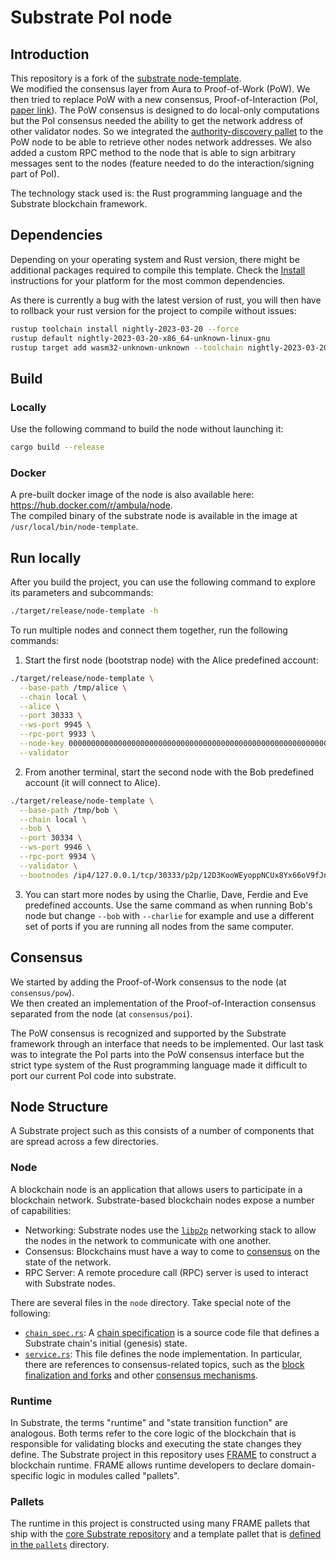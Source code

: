 # Substrate PoI node

## Introduction

This repository is a fork of the [substrate node-template](https://github.com/substrate-developer-hub/substrate-node-template).  
We modified the consensus layer from Aura to Proof-of-Work (PoW). We then tried to replace PoW with a new consensus, Proof-of-Interaction (PoI, [paper link](https://hal.archives-ouvertes.fr/hal-02479891/document)).
The PoW consensus is designed to do local-only computations but the PoI consensus needed the ability to get the network address of other validator nodes. So we integrated the [authority-discovery pallet](https://marketplace.substrate.io/pallets/pallet-authority-discovery/) to the PoW node to be able to retrieve other nodes network addresses. We also added a custom RPC method to the node that is able to sign arbitrary messages sent to the nodes (feature needed to do the interaction/signing part of PoI).

The technology stack used is: the Rust programming language and the Substrate blockchain framework.

## Dependencies

Depending on your operating system and Rust version, there might be additional packages required to compile this template.
Check the [Install](https://docs.substrate.io/install/) instructions for your platform for the most common dependencies.

As there is currently a bug with the latest version of rust, you will then have to rollback your rust version for the project to compile without issues:

```sh
rustup toolchain install nightly-2023-03-20 --force
rustup default nightly-2023-03-20-x86_64-unknown-linux-gnu
rustup target add wasm32-unknown-unknown --toolchain nightly-2023-03-20-x86_64-unknown-linux-gnu
```

## Build

### Locally

Use the following command to build the node without launching it:

```sh
cargo build --release
```

### Docker

A pre-built docker image of the node is also available here: https://hub.docker.com/r/ambula/node.  
The compiled binary of the substrate node is available in the image at `/usr/local/bin/node-template`.

## Run locally

After you build the project, you can use the following command to explore its parameters and subcommands:

```sh
./target/release/node-template -h
```

To run multiple nodes and connect them together, run the following commands:

1. Start the first node (bootstrap node) with the Alice predefined account:
```sh
./target/release/node-template \
  --base-path /tmp/alice \
  --chain local \
  --alice \
  --port 30333 \
  --ws-port 9945 \
  --rpc-port 9933 \
  --node-key 0000000000000000000000000000000000000000000000000000000000000001 \
  --validator
```

2. From another terminal, start the second node with the Bob predefined account (it will connect to Alice).
```sh
./target/release/node-template \
  --base-path /tmp/bob \
  --chain local \
  --bob \
  --port 30334 \
  --ws-port 9946 \
  --rpc-port 9934 \
  --validator \
  --bootnodes /ip4/127.0.0.1/tcp/30333/p2p/12D3KooWEyoppNCUx8Yx66oV9fJnriXwCcXwDDUA2kj6vnc6iDEp
```

3. You can start more nodes by using the Charlie, Dave, Ferdie and Eve predefined accounts.
   Use the same command as when running Bob's node but change `--bob` with `--charlie` for example and use a different set of ports if you are running all nodes from the same computer.

## Consensus

We started by adding the Proof-of-Work consensus to the node (at `consensus/pow`).  
We then created an implementation of the Proof-of-Interaction consensus separated from the node (at `consensus/poi`).  

The PoW consensus is recognized and supported by the Substrate framework through an interface that needs to be implemented. Our last task was to integrate the PoI parts into the PoW consensus interface but the strict type system of the Rust programming language made it difficult to port our current PoI code into substrate.

## Node Structure

A Substrate project such as this consists of a number of components that are spread across a few directories.

### Node

A blockchain node is an application that allows users to participate in a blockchain network.
Substrate-based blockchain nodes expose a number of capabilities:

- Networking: Substrate nodes use the [`libp2p`](https://libp2p.io/) networking stack to allow the
  nodes in the network to communicate with one another.
- Consensus: Blockchains must have a way to come to [consensus](https://docs.substrate.io/fundamentals/consensus/) on the state of the network.
- RPC Server: A remote procedure call (RPC) server is used to interact with Substrate nodes.

There are several files in the `node` directory.
Take special note of the following:

- [`chain_spec.rs`](./node/src/chain_spec.rs): A [chain specification](https://docs.substrate.io/build/chain-spec/) is a source code file that defines a Substrate chain's initial (genesis) state.
- [`service.rs`](./node/src/service.rs): This file defines the node implementation.
  In particular, there are references to consensus-related topics, such as the [block finalization and forks](https://docs.substrate.io/fundamentals/consensus/#finalization-and-forks) and other [consensus mechanisms](https://docs.substrate.io/fundamentals/consensus/#default-consensus-models).

### Runtime

In Substrate, the terms "runtime" and "state transition function" are analogous.
Both terms refer to the core logic of the blockchain that is responsible for validating blocks and executing the state changes they define.
The Substrate project in this repository uses [FRAME](https://docs.substrate.io/fundamentals/runtime-development/#frame) to construct a blockchain runtime. FRAME allows runtime developers to declare domain-specific logic in modules called "pallets".

### Pallets

The runtime in this project is constructed using many FRAME pallets that ship with the [core Substrate repository](https://github.com/paritytech/substrate/tree/master/frame) and a template pallet that is [defined in the `pallets`](./pallets/template/src/lib.rs) directory.
